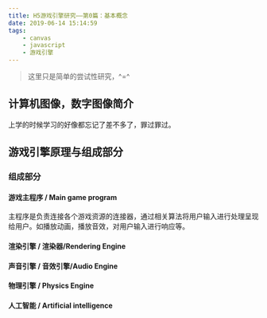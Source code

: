 ```yaml
---
title: H5游戏引擎研究——第0篇：基本概念
date: 2019-06-14 15:14:59
tags:
    - canvas
    - javascript
    - 游戏引擎
---
```


> 这里只是简单的尝试性研究，^=^

## 计算机图像，数字图像简介
上学的时候学习的好像都忘记了差不多了，罪过罪过。

## 游戏引擎原理与组成部分

### 组成部分
#### 游戏主程序 / Main game program
主程序是负责连接各个游戏资源的连接器，通过相关算法将用户输入进行处理呈现给用户。如播放动画，播放音效，对用户输入进行响应等。
#### 渲染引擎 / 渲染器/Rendering Engine
#### 声音引擎 / 音效引擎/Audio Engine
#### 物理引擎 / Physics Engine
#### 人工智能 / Artificial intelligence
